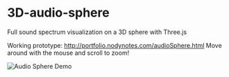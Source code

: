 # 3D-audio-sphere
Full sound spectrum visualization on a 3D sphere with Three.js

Working prototype: http://portfolio.nodynotes.com/audioSphere.html
Move around with the mouse and scroll to zoom!

![Audio Sphere Demo](http://www.nodynotes.com/demo_imgs/audioSphere.png)
